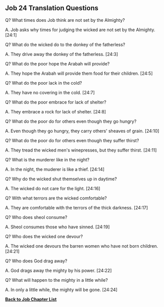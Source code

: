 ## Job 24 Translation Questions ##

Q? What times does Job think are not set by the Almighty?

A. Job asks why times for judging the wicked are not set by the Almighty. [24:1]

Q? What do the wicked do to the donkey of the fatherless?

A. They drive away the donkey of the fatherless. [24:3]

Q? What do the poor hope the Arabah will provide?

A. They hope the Arabah will provide them food for their children. [24:5]

Q? What do the poor lack in the cold?

A. They have no covering in the cold. [24:7]

Q? What do the poor embrace for lack of shelter?

A. They embrace a rock for lack of shelter. [24:8]

Q? What do the poor do for others even though they go hungry?

A. Even though they go hungry, they carry others' sheaves of grain. [24:10]

Q? What do the poor do for others even though they suffer thirst?

A. They tread the wicked men's winepresses, but they suffer thirst. [24:11]

Q? What is the murderer like in the night?

A. In the night, the muderer is like a thief. [24:14]

Q? Why do the wicked shut themselves up in daytime?

A. The wicked do not care for the light. [24:16]

Q? With what terrors are the wicked comfortable?

A. They are comfortable with the terrors of the thick darkness. [24:17]

Q? Who does sheol consume?

A. Sheol consumes those who have sinned. [24:19]

Q? Who does the wicked one devour?

A. The wicked one devours the barren women who have not born children. [24:21]

Q? Who does God drag away?

A. God drags away the mighty by his power. [24:22]

Q? What will happen to the mighty in a little while?

A. In only a little while, the mighty will be gone. [24:24]

__[Back to Job Chapter List](./)__

